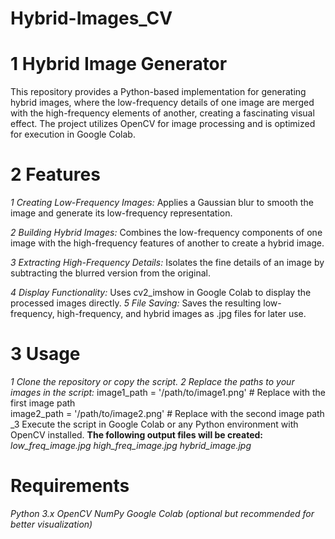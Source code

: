 # Hybrid-Images_CV

# 1 Hybrid Image Generator

  This repository provides a Python-based implementation for generating hybrid images, where the low-frequency details of one image are merged with the high-frequency          elements of another, creating a fascinating visual effect. The project utilizes OpenCV for image processing and is optimized for execution in Google Colab.

# 2 Features

_1 Creating Low-Frequency Images:_ Applies a Gaussian blur to smooth the image and generate its low-frequency representation.

_2 Building Hybrid Images:_ Combines the low-frequency components of one image with the high-frequency features of another to create a hybrid image.

_3 Extracting High-Frequency Details:_ Isolates the fine details of an image by subtracting the blurred version from the original.

_4 Display Functionality:_ Uses cv2_imshow in Google Colab to display the processed images directly.
_5 File Saving:_ Saves the resulting low-frequency, high-frequency, and hybrid images as .jpg files for later use.

# 3 Usage

_1 Clone the repository or copy the script._
_2 Replace the paths to your images in the script:_
                  image1_path = '/path/to/image1.png'  # Replace with the first image path  
                  image2_path = '/path/to/image2.png'  # Replace with the second image path  
_3 Execute the script in Google Colab or any Python environment with OpenCV installed.
**The following output files will be created:**
_low_freq_image.jpg
high_freq_image.jpg
hybrid_image.jpg_


# Requirements

_Python 3.x
OpenCV
NumPy
Google Colab (optional but recommended for better visualization)_





